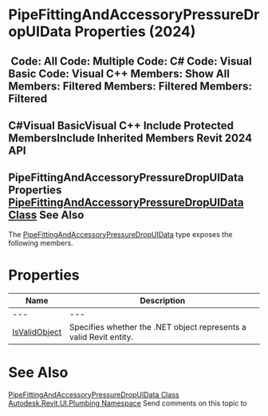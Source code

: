 # PipeFittingAndAccessoryPressureDropUIData Properties (2024)

﻿
 Code: All Code: Multiple Code: C# Code: Visual Basic Code: Visual C++  Members: Show All Members: Filtered Members: Filtered Members: Filtered   
---  
C#Visual BasicVisual C++
Include Protected MembersInclude Inherited Members
Revit 2024 API  
---  
PipeFittingAndAccessoryPressureDropUIData Properties  
[PipeFittingAndAccessoryPressureDropUIData Class](6dcc2335-c5a0-2122-82ed-566efa781f41.md "PipeFittingAndAccessoryPressureDropUIData Class") See Also  
---  
The [PipeFittingAndAccessoryPressureDropUIData](6dcc2335-c5a0-2122-82ed-566efa781f41.md "PipeFittingAndAccessoryPressureDropUIData Class") type exposes the following members.
# Properties
| Name | Description |
| --- | --- |
| --- | --- | --- |
| [IsValidObject](073a2681-a75f-ecae-96b0-f56d8ffa8979.md "IsValidObject Property") | Specifies whether the .NET object represents a valid Revit entity. |

# See Also
[PipeFittingAndAccessoryPressureDropUIData Class](6dcc2335-c5a0-2122-82ed-566efa781f41.md "PipeFittingAndAccessoryPressureDropUIData Class")
[Autodesk.Revit.UI.Plumbing Namespace](a4cc3644-f568-6568-9c2f-dcdb6eafdf6b.md "Autodesk.Revit.UI.Plumbing Namespace")
Send comments on this topic to 